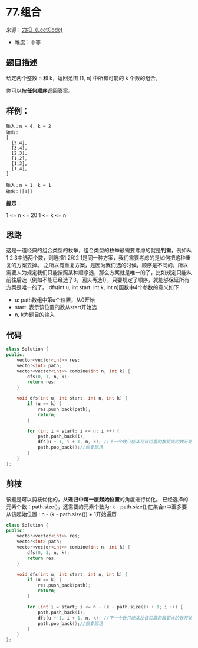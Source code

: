 # 77.组合
来源：[力扣（LeetCode)](https://leetcode-cn.com/problems/combinations/)

* 难度：中等

## 题目描述
给定两个整数 n 和 k，返回范围 [1, n] 中所有可能的 k 个数的组合。

你可以按**任何顺序**返回答案。

## 样例：
```
输入：n = 4, k = 2
输出：
[
  [2,4],
  [3,4],
  [2,3],
  [1,2],
  [1,3],
  [1,4],
]
```

```
输入：n = 1, k = 1
输出：[[1]]
```

**提示：**

1 <= n <= 20
1 <= k <= n

## 思路
这是一道经典的组合类型的枚举，组合类型的枚举最需要考虑的就是**判重**，例如从1 2 3中选两个数，则选择1 2和2 1是同一种方案，我们需要考虑的是如何把这种重复的方案去掉。
之所以有重复方案，是因为我们选的时候，顺序是不同的，所以需要人为规定我们只能按照某种顺序选，那么方案就是唯一的了，比如规定只能从前往后选（例如不能已经选了3，回头再选1），只要规定了顺序，就能够保证所有方案是唯一的了。
dfs(int u, int start, int k, int n)函数中4个参数的意义如下：

* u: path数组中第u个位置，从0开始
* start: 表示该位置的数从start开始选
* n, k为题目的输入

## 代码
```c++
class Solution {
public:
    vector<vector<int>> res;
    vector<int> path;
    vector<vector<int>> combine(int n, int k) {
        dfs(0, 1, n, k);
        return res;
    }

    void dfs(int u, int start, int n, int k) {
        if (u == k) {
            res.push_back(path);
            return;
        }

        for (int i = start; i <= n; i ++) {
            path.push_back(i);
            dfs(u + 1, i + 1, n, k); //下一个数只能从比该位置的数更大的数开始选
            path.pop_back();//恢复现场
        }
    }
};
```
## 剪枝
该题是可以剪枝优化的，从**递归中每一层起始位置**的角度进行优化。
已经选择的元素个数：path.size()，还需要的元素个数为: k - path.size();在集合n中至多要从该起始位置 : n - (k - path.size()) + 1开始遍历
```c++
class Solution {
public:
    vector<vector<int>> res;
    vector<int> path;
    vector<vector<int>> combine(int n, int k) {
        dfs(0, 1, n, k);
        return res;
    }

    void dfs(int u, int start, int n, int k) {
        if (u == k) {
            res.push_back(path);
            return;
        }

        for (int i = start; i <= n - (k - path.size()) + 1; i ++) {
            path.push_back(i);
            dfs(u + 1, i + 1, n, k); //下一个数只能从比该位置的数更大的数开始选
            path.pop_back();//恢复现场
        }
    }
};
```